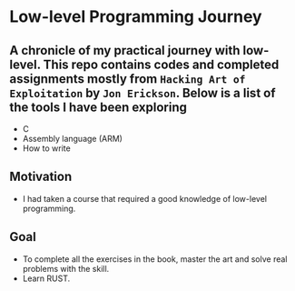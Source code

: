 # Low-level Programming Journey

## A chronicle of my practical journey with low-level. This repo contains codes and completed assignments mostly from `Hacking Art of Exploitation` by `Jon Erickson`. Below is a list of the tools I have been exploring

- C
- Assembly language (ARM)
- How to write

## Motivation

- I had taken a course that required a good knowledge of low-level programming.

## Goal

- To complete all the exercises in the book, master the art and solve real problems with the skill.
- Learn RUST.
